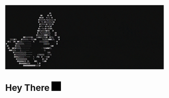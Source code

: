 <img align="center" src="https://raw.githubusercontent.com/aa-deet-eeya/aa-deet-eeya/master/src/ascii-rabit.gif">

<h1>Hey There <img src="https://raw.githubusercontent.com/aa-deet-eeya/aa-deet-eeya/master/src/blinking-cursor.gif" width="30"></h1>
